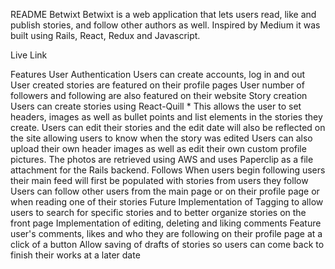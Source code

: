 README
Betwixt
Betwixt is a web application that lets users read, like and publish stories, and follow other authors as well. Inspired by Medium it was built using Rails, React, Redux and Javascript.

Live Link

Features
User Authentication
Users can create accounts, log in and out
User created stories are featured on their profile pages
User number of followers and following are also featured on their website
Story creation
Users can create stories using React-Quill * This allows the user to set headers, images as well as bullet points and list elements in the stories they create.
Users can edit their stories and the edit date will also be reflected on the site allowing users to know when the story was edited
Users can also upload their own header images as well as edit their own custom profile pictures. The photos are retrieved using AWS and uses Paperclip as a file attachment for the Rails backend.
Follows
When users begin following users their main feed will first be populated with stories from users they follow
Users can follow other users from the main page or on their profile page or when reading one of their stories
Future
Implementation of Tagging to allow users to search for specific stories and to better organize stories on the front page
Implementation of editing, deleting and liking comments
Feature user's comments, likes and who they are following on their profile page at a click of a button
Allow saving of drafts of stories so users can come back to finish their works at a later date
